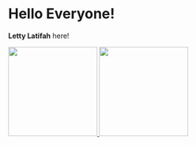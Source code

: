 # Hello Everyone! 

**Letty Latifah** here!

<p align="left">
<a href="https://github.com/LettyLatifah">
  <img height="180em" src="https://github-readme-stats-eight-theta.vercel.app/api?username=LettyLatifah&show_icons=true&theme=algolia&include_all_commits=true&count_private=true"/>
  <img height="180em" src="https://github-readme-stats-eight-theta.vercel.app/api/top-langs/?username=LettyLatifah&layout=compact&langs_count=8&theme=algolia"/>
</a>
</p>

